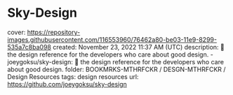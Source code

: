 # Sky-Design

cover: https://repository-images.githubusercontent.com/116553960/76462a80-be03-11e9-8299-535a7c8ba098
created: November 23, 2022 11:37 AM (UTC)
description: 🌃 the design reference for the developers who care about good design. - joeygoksu/sky-design: 🌃 the design reference for the developers who care about good design.
folder: BOOKMRKS-MTHRFCKR / DESGN-MTHRFCKR / Design Resources
tags: design resources
url: https://github.com/joeygoksu/sky-design